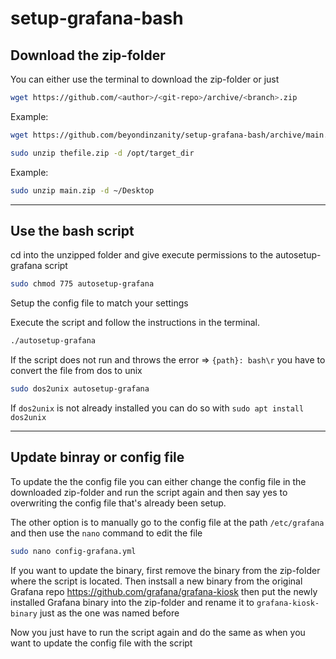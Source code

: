 # setup-grafana-bash

<H2>Download the zip-folder</H2>

You can either use the terminal to download the zip-folder or just 
```bash
wget https://github.com/<author>/<git-repo>/archive/<branch>.zip
```

Example:
```bash
wget https://github.com/beyondinzanity/setup-grafana-bash/archive/main.zip
```

```bash
sudo unzip thefile.zip -d /opt/target_dir
```

Example:
```bash
sudo unzip main.zip -d ~/Desktop
```

-----------------------------------------------------------------------------------------------------------------------------
<h2>Use the bash script</h2>
cd into the unzipped folder and give execute permissions to the autosetup-grafana script

```bash
sudo chmod 775 autosetup-grafana
```

Setup the config file to match your settings

Execute the script and follow the instructions in the terminal.

```bash
./autosetup-grafana
```

If the script does not run and throws the error => `{path}: bash\r` you have to convert the file from dos to unix 

```bash
sudo dos2unix autosetup-grafana
```

If `dos2unix` is not already installed you can do so with `sudo apt install dos2unix` 

-----------------------------------------------------------------------------------------------------------------------------
<h2>Update binray or config file</h2>
To update the the config file you can either change the config file in the downloaded zip-folder and run the script again
and then say yes to overwriting the config file that's already been setup.

The other option is to manually go to the config file at the path `/etc/grafana` and then use the `nano` command to edit the file

```bash
sudo nano config-grafana.yml
```

If you want to update the binary, first remove the binary from the zip-folder where the script is located. Then instsall a new binary from the original Grafana repo https://github.com/grafana/grafana-kiosk
then put the newly installed Grafana binary into the zip-folder and rename it to `grafana-kiosk-binary` just as the one was named before

Now you just have to run the script again and do the same as when you want to update the config file with the script


